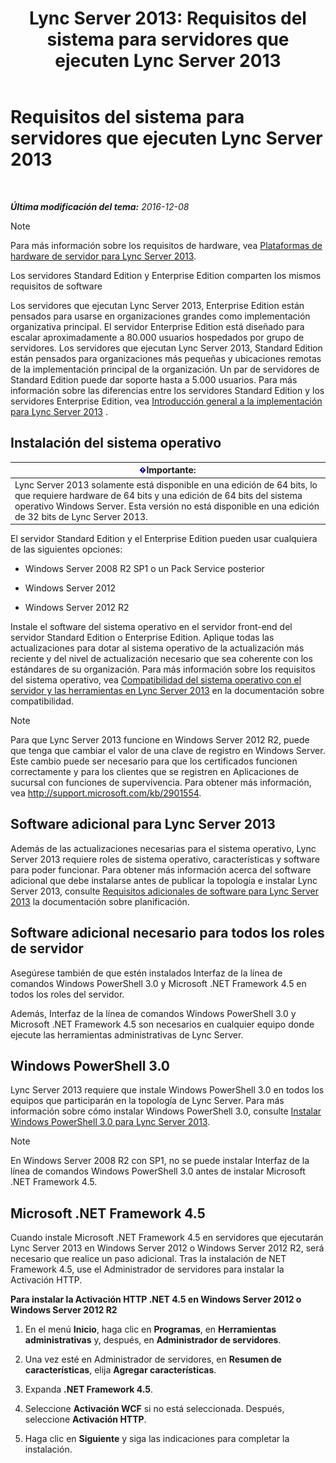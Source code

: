 ﻿---
title: 'Lync Server 2013: Requisitos del sistema para servidores que ejecuten Lync Server 2013'
TOCTitle: Requisitos del sistema para servidores que ejecuten Lync Server 2013
ms:assetid: 781d487d-5958-416a-becb-904d9af3cc0a
ms:mtpsurl: https://technet.microsoft.com/es-es/library/Gg398588(v=OCS.15)
ms:contentKeyID: 48275741
ms.date: 01/07/2017
mtps_version: v=OCS.15
ms.translationtype: HT
---

# Requisitos del sistema para servidores que ejecuten Lync Server 2013

 

_**Última modificación del tema:** 2016-12-08_


> [!NOTE]
> Para más información sobre los requisitos de hardware, vea <A href="lync-server-2013-server-hardware-platforms.md">Plataformas de hardware de servidor para Lync Server 2013</A>.



Los servidores Standard Edition y Enterprise Edition comparten los mismos requisitos de software

Los servidores que ejecutan Lync Server 2013, Enterprise Edition están pensados para usarse en organizaciones grandes como implementación organizativa principal. El servidor Enterprise Edition está diseñado para escalar aproximadamente a 80.000 usuarios hospedados por grupo de servidores. Los servidores que ejecutan Lync Server 2013, Standard Edition están pensados para organizaciones más pequeñas y ubicaciones remotas de la implementación principal de la organización. Un par de servidores de Standard Edition puede dar soporte hasta a 5.000 usuarios. Para más información sobre las diferencias entre los servidores Standard Edition y los servidores Enterprise Edition, vea [Introducción general a la implementación para Lync Server 2013](lync-server-2013-deployment-overview.md) .

## Instalación del sistema operativo

<table>
<thead>
<tr class="header">
<th><img src="images/Gg425917.important(OCS.15).gif" title="important" alt="important" />Importante:</th>
</tr>
</thead>
<tbody>
<tr class="odd">
<td>Lync Server 2013 solamente está disponible en una edición de 64 bits, lo que requiere hardware de 64 bits y una edición de 64 bits del sistema operativo Windows Server. Esta versión no está disponible en una edición de 32 bits de Lync Server 2013.</td>
</tr>
</tbody>
</table>


El servidor Standard Edition y el Enterprise Edition pueden usar cualquiera de las siguientes opciones:

  - Windows Server 2008 R2 SP1 o un Pack Service posterior

  - Windows Server 2012

  - Windows Server 2012 R2

Instale el software del sistema operativo en el servidor front-end del servidor Standard Edition o Enterprise Edition. Aplique todas las actualizaciones para dotar al sistema operativo de la actualización más reciente y del nivel de actualización necesario que sea coherente con los estándares de su organización. Para más información sobre los requisitos del sistema operativo, vea [Compatibilidad del sistema operativo con el servidor y las herramientas en Lync Server 2013](lync-server-2013-server-and-tools-operating-system-support.md) en la documentación sobre compatibilidad.


> [!NOTE]
> Para que Lync Server 2013 funcione en Windows Server 2012 R2, puede que tenga que cambiar el valor de una clave de registro en Windows Server. Este cambio puede ser necesario para que los certificados funcionen correctamente y para los clientes que se registren en Aplicaciones de sucursal con funciones de supervivencia. Para obtener más información, vea <A class=uri href="http://support.microsoft.com/kb/2901554">http://support.microsoft.com/kb/2901554</A>.



## Software adicional para Lync Server 2013

Además de las actualizaciones necesarias para el sistema operativo, Lync Server 2013 requiere roles de sistema operativo, características y software para poder funcionar. Para obtener más información acerca del software adicional que debe instalarse antes de publicar la topología e instalar Lync Server 2013, consulte [Requisitos adicionales de software para Lync Server 2013](lync-server-2013-additional-software-requirements.md) la documentación sobre planificación.

## Software adicional necesario para todos los roles de servidor

Asegúrese también de que estén instalados Interfaz de la línea de comandos Windows PowerShell 3.0 y Microsoft .NET Framework 4.5 en todos los roles del servidor.

Además, Interfaz de la línea de comandos Windows PowerShell 3.0 y Microsoft .NET Framework 4.5 son necesarios en cualquier equipo donde ejecute las herramientas administrativas de Lync Server.

## Windows PowerShell 3.0

Lync Server 2013 requiere que instale Windows PowerShell 3.0 en todos los equipos que participarán en la topología de Lync Server. Para más información sobre cómo instalar Windows PowerShell 3.0, consulte [Instalar Windows PowerShell 3.0 para Lync Server 2013](lync-server-2013-installing-windows-powershell-3-0.md).


> [!NOTE]
> En Windows Server&nbsp;2008&nbsp;R2 con SP1, no se puede instalar Interfaz de la línea de comandos Windows PowerShell 3.0 antes de instalar Microsoft .NET Framework 4.5.



## Microsoft .NET Framework 4.5

Cuando instale Microsoft .NET Framework 4.5 en servidores que ejecutarán Lync Server 2013 en Windows Server 2012 o Windows Server 2012 R2, será necesario que realice un paso adicional. Tras la instalación de NET Framework 4.5, use el Administrador de servidores para instalar la Activación HTTP.

**Para instalar la Activación HTTP .NET 4.5 en Windows Server 2012 o Windows Server 2012 R2**

1.  En el menú **Inicio**, haga clic en **Programas**, en **Herramientas administrativas** y, después, en **Administrador de servidores**.

2.  Una vez esté en Administrador de servidores, en **Resumen de características**, elija **Agregar características**.

3.  Expanda **.NET Framework 4.5**.

4.  Seleccione **Activación WCF** si no está seleccionada. Después, seleccione **Activación HTTP**.

5.  Haga clic en **Siguiente** y siga las indicaciones para completar la instalación.

